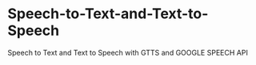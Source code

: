 # Speech-to-Text-and-Text-to-Speech
Speech to Text and Text to Speech with GTTS and GOOGLE SPEECH API
